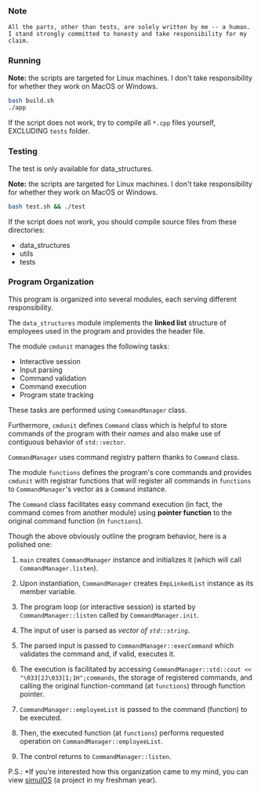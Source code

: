### Note

```
All the parts, other than tests, are solely written by me -- a human.
I stand strongly committed to honesty and take responsibility for my claim.
```

### Running

**Note:** the scripts are targeted for Linux machines. I don't take responsibility for whether they work on MacOS or Windows.

```bash
bash build.sh
./app
```

If the script does not work, try to compile all `*.cpp` files yourself, EXCLUDING `tests` folder.

### Testing

The test is only available for data_structures.

**Note:** the scripts are targeted for Linux machines. I don't take responsibility for whether they work on MacOS or Windows.

```bash
bash test.sh && ./test
```

If the script does not work, you should compile source files from these directories:

- data_structures
- utils
- tests

### Program Organization

This program is organized into several modules, each serving different responsibility.

The `data_structures` module implements the **linked list** structure of employees used in the program and provides the header file.

The module `cmdunit` manages the following tasks:
- Interactive session
- Input parsing
- Command validation
- Command execution
- Program state tracking

These tasks are performed using `CommandManager` class.

Furthermore, `cmdunit` defines `Command` class which is helpful to store commands of the program with their *names* and also make use of contiguous behavior of `std::vector`.

`CommandManager` uses command registry pattern thanks to `Command` class.

The module `functions` defines the program's core commands and provides `cmdunit` with registrar functions that will register all commands in `functions` to `CommandManager`'s vector as a `Command` instance.

The `Command` class facilitates easy command execution (in fact, the command comes from another module) using **pointer function** to the original command function (in `functions`).

Though the above obviously outline the program behavior, here is a polished one:

1. `main` creates `CommandManager` instance and initializes it (which will call `CommandManager.listen`).
2. Upon instantiation, `CommandManager` creates `EmpLinkedList` instance as its member variable.
3. The program loop (or interactive session) is started by `CommandManager::listen` called by `CommandManager.init`.


4. The input of user is parsed as *vector of `std::string`*.
5. The parsed input is passed to `CommandManager::execCommand` which validates the command and, if valid, executes it.
6. The execution is facilitated by accessing `CommandManager::std::cout << "\033[2J\033[1;1H";commands`, the storage of registered commands, and calling the original function-command (at `functions`) through function pointer.
7. `CommandManager::employeeList` is passed to the command (function) to be executed.
8. Then, the executed function (at `functions`) performs requested operation on `CommandManager::employeeList`.
9. The control returns to `CommandManager::listen`.


P.S.: *If you're interested how this organization came to my mind, you can view [simulOS](https://github.com/loga4m/simulOS) (a project in my freshman year).
